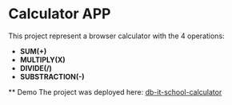 # Calculator APP

This project represent a browser calculator with the 4 operations:

- **SUM(+)**
- **MULTIPLY(X)**
- **DIVIDE(/)**
- **SUBSTRACTION(-)**

\*\* Demo
The project was deployed here:
[db-it-school-calculator](https://db-it-school-calculator.netlify.app/)
